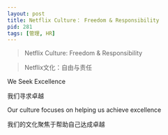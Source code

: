 ```yaml
---
layout: post
title: Netflix Culture： Freedom & Responsibility
pid: 281
tags: [管理, HR]
---
```


> Netflix Culture: Freedom & Responsibility

> Netflix文化：自由与责任

We Seek Excellence

我们寻求卓越

Our culture focuses on helping us achieve excellence

我们的文化聚焦于帮助自己达成卓越